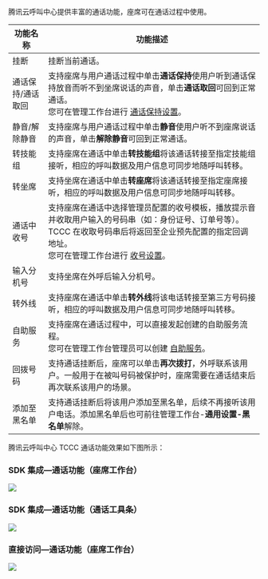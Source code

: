 腾讯云呼叫中心提供丰富的通话功能，座席可在通话过程中使用。

| 功能名称      | 功能描述                                                                                               |
| --------- | -------------------------------------------------------------------------------------------------- |
| 挂断        | 挂断当前通话。                                                                                            |
| 通话保持/通话取回 | 支持座席与用户通话过程中单击**通话保持**使用户听到通话保持放音而听不到坐席说话的声音，单击**通话取回**可回到正常通话。<br>您可在管理工作台进行 [通话保持设置](https://cloud.tencent.com/document/product/679/73556)。           |
| 静音/解除静音   | 支持座席与用户通话过程中单击**静音**使用户听不到座席说话的声音，单击**解除静音**可回到正常通话。                                                       |
| 转技能组      | 支持座席在通话中单击**转技能组**将该通话转接至指定技能组接听，相应的呼叫数据及用户信息可同步地随呼叫转移。                                                |
| 转坐席       | 支持坐席在通话中单击**转座席**将该通话转接至指定座席接听，相应的呼叫数据及用户信息可同步地随呼叫转移。                                                  |
| 通话中收号     | 支持座席在通话中选择管理员配置的收号模板，播放提示音并收取用户输入的号码串（如：身份证号、订单号等）。TCCC 在收取号码串后将返回至企业预先配置的指定回调地址。<br>您可在管理工作台进行 [收号设置](https://cloud.tencent.com/document/product/679/73558)。 |
| 输入分机号     | 支持坐席在外呼后输入分机号。                                                                                     |
| 转外线       | 支持座席在通话中单击**转外线**将该电话转接至第三方号码接听，相应的呼叫数据及用户信息可同步地随呼叫转移。                                                 |
| 自助服务      | 支持座席在通话过程中，可以直接发起创建的自助服务流程。<br>您可在管理工作台管理员可以创建 [自助服务](https://cloud.tencent.com/document/product/679/73557)。                                                  |
| 回拨号码      | 支持通话挂断后，座席可以单击**再次拨打**，外呼联系该用户。一般用于在被叫号码被保护时，座席需要在通话结束后再次联系该用户的场景。                                     |
| 添加至黑名单    | 支持通话挂断后将该用户添加至黑名单，后续不再接听该用户电话。添加黑名单后也可前往管理工作台-**通用设置-黑名单**解除。                                          |

腾讯云呼叫中心 TCCC 通话功能效果如下图所示：
### **SDK 集成—通话功能（座席工作台）**
![](https://qcloudimg.tencent-cloud.cn/raw/7729c2afb6593fcfe3607238e0bc811a.png)
### **SDK 集成—通话功能（通话工具条）**
![](https://qcloudimg.tencent-cloud.cn/raw/88cbd02745867a8ae3a00ae28727acba.png)
### **直接访问—通话功能（座席工作台）**
![](https://qcloudimg.tencent-cloud.cn/raw/209d9987af07acf98706536e5be9d7c7.png)
